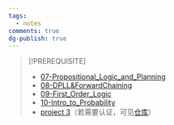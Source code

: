 ```yaml
---
tags:
  - notes
comments: true
dg-publish: true
---
```


> [!PREREQUISITE]
>
> - [07-Propositional_Logic_and_Planning](../note/07-Propositional_Logic_and_Planning.md)
> - [08-DPLL&ForwardChaining](../note/08-DPLL&ForwardChaining.md)
> - [09-First_Order_Logic](../note/09-First_Order_Logic.md)
> - [10-Intro_to_Probability](../note/10-Intro_to_Probability.md)
> - [project 3](https://inst.eecs.berkeley.edu/~cs188/sp24/projects/proj3/)（若需要认证，可见[仓库](https://github.com/Darstib/cs188/tree/main/materials/project/intro_page)）

